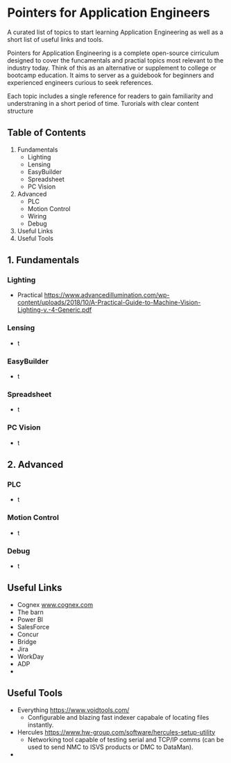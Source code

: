 # Pointers for Application Engineers

A curated list of topics to start learning Application Engineering as well as a short list of useful links and tools.

Pointers for Application Engineering is a complete open-source cirriculum designed to cover the funcamentals and practial topics most relevant to the industry today.  Think of this as an alternative or supplement to college or bootcamp education.  It aims to server as a guidebook for beginners and experienced engineers curious to seek references.

Each topic includes a single reference for readers to gain familiarity and understraning in a short period of time.  Turorials with clear content structure


## Table of Contents
1. Fundamentals
   - Lighting
   - Lensing
   - EasyBuilder
   - Spreadsheet
   - PC Vision
2. Advanced
   - PLC
   - Motion Control
   - Wiring
   - Debug
4. Useful Links
5. Useful Tools

## 1. Fundamentals
### Lighting
- Practical https://www.advancedillumination.com/wp-content/uploads/2018/10/A-Practical-Guide-to-Machine-Vision-Lighting-v.-4-Generic.pdf
### Lensing
- t
### EasyBuilder
- t
### Spreadsheet
- t
### PC Vision
- t
  
## 2. Advanced
### PLC
- t
### Motion Control
- t
### Debug
- t


## Useful Links
- Cognex www.cognex.com
- The barn
- Power BI
- SalesForce
- Concur
- Bridge
- Jira
- WorkDay
- ADP
- 

## Useful Tools
- Everything https://www.voidtools.com/
  - Configurable and blazing fast indexer capabale of locating files instantly. 
- Hercules https://www.hw-group.com/software/hercules-setup-utility
  - Networking tool capable of testing serial and TCP/IP comms (can be used to send NMC to ISVS products or DMC to DataMan).
- 
